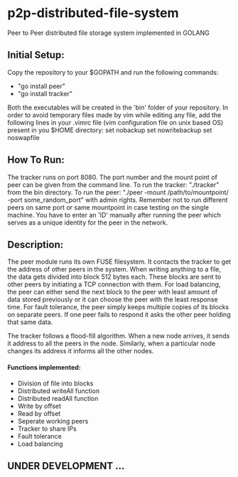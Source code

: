 
# p2p-distributed-file-system
Peer to Peer distributed file storage system implemented in GOLANG

## Initial Setup:
Copy the repository to your $GOPATH and run the following commands:
- "go install peer"
- "go install tracker"  

Both the executables will be created in the 'bin' folder of your repository.
In order to avoid temporary files made by vim while editing any file, add the following lines in your .vimrc file (vim configuration file on unix based OS) present in you $HOME directory:
set nobackup
set nowritebackup
set noswapfile

## How To Run:
The tracker runs on port 8080. The port number and the mount point of peer can be given from the command line. To run the tracker: "./tracker" from the bin directory. To run the peer: "./peer -mount /path/to/mountpoint/ -port some_random_port" with admin rights. Remember not to run different peers on same port or same mountpoint in case testing on the single machine. You have to enter an 'ID' manually after running the peer which serves as a unique identity for the peer in the network. 

## Description:
The peer module runs its own FUSE filesystem. It contacts the tracker to get the address of other peers in the system. When writing anything to a file, the data gets divided into block 512 bytes each. These blocks are sent to other peers by initiating a TCP connection with them. For load balancing, the peer can either send the next block to the peer with least amount of data stored previously or it can choose the peer with the least response time. For fault tolerance, the peer simply keeps multiple copies of its blocks on separate peers. If one peer fails to respond it asks the other peer holding that same data.

The tracker follows a flood-fill algorithm. When a new node arrives, it sends it address to all the peers in the node. Similarly, when a particular node changes its address it informs all the other nodes.

#### Functions implemented:
- Division of file into blocks
- Distributed writeAll function
- Distributed readAll function
- Write by offset
- Read by offset
- Seperate working peers
- Tracker to share IPs
- Fault tolerance
- Load balancing



## UNDER DEVELOPMENT ...